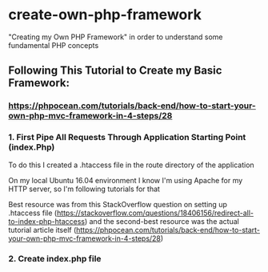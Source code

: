 # create-own-php-framework
"Creating my Own PHP Framework" in order to understand some fundamental PHP concepts

## Following This Tutorial to Create my Basic Framework:
### https://phpocean.com/tutorials/back-end/how-to-start-your-own-php-mvc-framework-in-4-steps/28

### 1. First Pipe All Requests Through Application Starting Point (index.Php)

To do this I created a .htaccess file in the route directory of the application

On my local Ubuntu 16.04 environment I know I'm using Apache for my HTTP server, so I'm following tutorials for that

Best resource was from this StackOverflow question on setting up .htaccess file 
(https://stackoverflow.com/questions/18406156/redirect-all-to-index-php-htaccess) and the second-best resource was
the actual tutorial article itself (https://phpocean.com/tutorials/back-end/how-to-start-your-own-php-mvc-framework-in-4-steps/28)


### 2. Create index.php file
